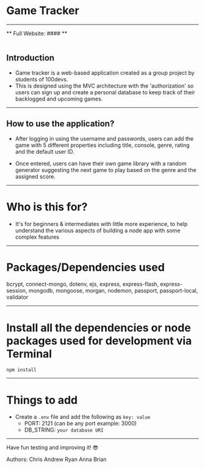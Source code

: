 # Game Tracker

---
** Full Website: #### **

<img source='#'>

## Introduction

- Game tracker is a web-based application created as a group project by students of 100devs.
- This is designed using the MVC architecture with the 'authorization' so users can sign up and create a personal database to keep track of their backlogged and upcoming games. 

---
## How to use the application? 
- After logging in using the username and passwords, users can add the game with 5 different properties including title, console, genre, rating and the default user ID.

- Once entered, users can have their own game library with a random generator suggesting the next game to play based on the genre and the assigned score.

---
# Who is this for? 

- It's for beginners & intermediates with little more experience, to help understand the various aspects of building a node app with some complex features

---

# Packages/Dependencies used 

bcrypt, connect-mongo, dotenv, ejs, express, express-flash, express-session, mongodb, mongoose, morgan, nodemon, passport, passport-local, validator

---

# Install all the dependencies or node packages used for development via Terminal

`npm install` 

---

# Things to add

- Create a `.env` file and add the following as `key: value` 
  - PORT: 2121 (can be any port example: 3000) 
  - DB_STRING: `your database URI` 
 ---
 
 Have fun testing and improving it! 😎


Authors:
Chris
Andrew
Ryan
Anna
Brian